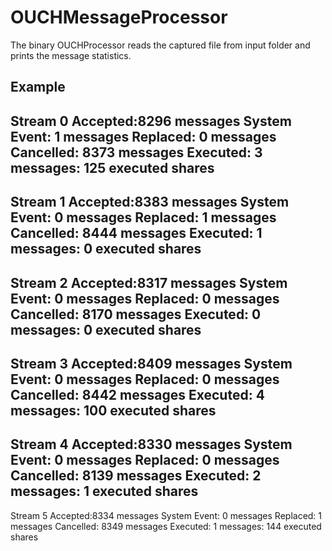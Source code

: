 # OUCHMessageProcessor

The binary OUCHProcessor reads the captured file from input folder 
and prints the message statistics. 

Example
---------------------------------------------------------------------------
Stream 0
  Accepted:8296 messages
  System Event: 1 messages
  Replaced: 0 messages
  Cancelled: 8373 messages
  Executed: 3 messages: 125 executed shares
---------------------------------------------------------------------------
Stream 1
  Accepted:8383 messages
  System Event: 0 messages
  Replaced: 1 messages
  Cancelled: 8444 messages
  Executed: 1 messages: 0 executed shares
---------------------------------------------------------------------------
Stream 2
  Accepted:8317 messages
  System Event: 0 messages
  Replaced: 0 messages
  Cancelled: 8170 messages
  Executed: 0 messages: 0 executed shares
---------------------------------------------------------------------------
Stream 3
  Accepted:8409 messages
  System Event: 0 messages
  Replaced: 0 messages
  Cancelled: 8442 messages
  Executed: 4 messages: 100 executed shares
---------------------------------------------------------------------------
Stream 4
  Accepted:8330 messages
  System Event: 0 messages
  Replaced: 0 messages
  Cancelled: 8139 messages
  Executed: 2 messages: 1 executed shares
---------------------------------------------------------------------------
Stream 5
  Accepted:8334 messages
  System Event: 0 messages
  Replaced: 1 messages
  Cancelled: 8349 messages
  Executed: 1 messages: 144 executed shares
